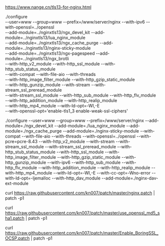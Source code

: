 

https://www.nange.cn/tls13-for-nginx.html





./configure \
--user=www --group=www --prefix=/www/server/nginx --with-ipv6 --with-openssl=../openssl \
--add-module=../nginxtls13/ngx_devel_kit --add-module=../nginxtls13/lua_nginx_module \
--add-module=../nginxtls13/ngx_cache_purge --add-module=../nginxtls13/nginx-sticky-module \
--add-module=../nginxtls13/ngx-pagespeed --add-module=../nginxtls13/ngx_brotli \
--with-http_v2_module --with-http_ssl_module --with-http_stub_status_module \
--with-compat --with-file-aio --with-threads \
--with-http_image_filter_module --with-http_gzip_static_module \
--with-http_gunzip_module --with-stream --with-stream_ssl_preread_module \
--with-stream_ssl_module --with-http_sub_module --with-http_flv_module \
--with-http_addition_module --with-http_realip_module \
--with-http_mp4_module --with-ld-opt=-Wl,-E \
--with-openssl-opt='enable-tls1_3 enable-weak-ssl-ciphers'
 
./configure --user=www --group=www --prefix=/www/server/nginx --add-module=./ngx_devel_kit --add-module=./lua_nginx_module --add-module=./ngx_cache_purge --add-module=./nginx-sticky-module --with-compat --with-file-aio --with-threads --with-openssl=../openssl --with-pcre=pcre-8.43 --with-http_v2_module --with-stream --with-stream_ssl_module --with-stream_ssl_preread_module --with-http_stub_status_module --with-http_ssl_module --with-http_image_filter_module --with-http_gzip_static_module --with-http_gunzip_module --with-ipv6 --with-http_sub_module --with-http_flv_module --with-http_addition_module --with-http_realip_module --with-http_mp4_module --with-ld-opt=-Wl,-E --with-cc-opt=-Wno-error --with-ld-opt=-ljemalloc --with-http_dav_module --add-module=./nginx-dav-ext-module




curl https://raw.githubusercontent.com/kn007/patch/master/nginx.patch | patch -p1

curl https://raw.githubusercontent.com/kn007/patch/master/use_openssl_md5_sha1.patch | patch -p1

curl https://raw.githubusercontent.com/kn007/patch/master/Enable_BoringSSL_OCSP.patch | patch -p1
